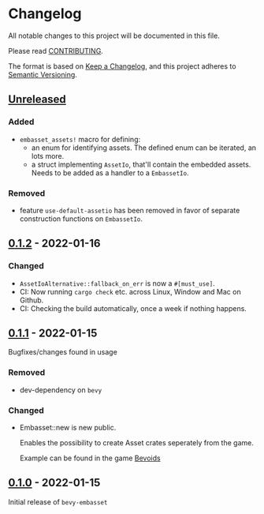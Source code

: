 # Changelog
All notable changes to this project will be documented in this file.

Please read [CONTRIBUTING](./CONTRIBUTING.md#CHANGELOG).

The format is based on [Keep a Changelog](https://keepachangelog.com/en/1.0.0/),
and this project adheres to [Semantic Versioning](https://semver.org/spec/v2.0.0.html).

## [Unreleased]

### Added
- `embasset_assets!` macro for defining:
    - an enum for identifying assets. The defined enum can be iterated, an lots more.
    - a struct implementing `AssetIo`, that'll contain the embedded assets. Needs to be added as a handler to a `EmbassetIo`.
### Removed
- feature `use-default-assetio` has been removed in favor of separate construction functions on `EmbassetIo`.


## [0.1.2] - 2022-01-16
### Changed
- `AssetIoAlternative::fallback_on_err` is now a `#[must_use]`.
- CI: Now running `cargo check` etc. across Linux, Window and Mac on Github.
- CI: Checking the build automatically, once a week if nothing happens.

## [0.1.1] - 2022-01-15
Bugfixes/changes found in usage

### Removed
- dev-dependency on `bevy`

### Changed
- Embasset::new is new public.
    
    Enables the possibility to create Asset crates seperately from the game.
    
    Example can be found in the game [Bevoids](https://github.com/taurr/bevoids)


## [0.1.0] - 2022-01-15
Initial release of `bevy-embasset`


[Unreleased]: https://github.com/taurr/bevy-embasset/compare/0.1.2...HEAD
[0.1.2]: https://github.com/taurr/bevy-embasset/releases/tag/0.1.2
[0.1.1]: https://github.com/taurr/bevy-embasset/releases/tag/0.1.1
[0.1.0]: https://github.com/taurr/bevy-embasset/releases/tag/0.1.0
